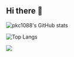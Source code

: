 ## Hi there 👋


![pkc1088's GitHub stats](https://github-readme-stats.vercel.app/api?username=pkc1088&show_icons=github&theme=radical)

![Top Langs](https://github-readme-stats.vercel.app/api/top-langs/?username=pkc1088&layout=compact&theme=radical)

<a href="https://hits.seeyoufarm.com"><img src="https://hits.seeyoufarm.com/api/count/incr/badge.svg?url=https%3A%2F%2Fgithub.com%2Fpkc1088&count_bg=%2379C83D&title_bg=%234779B2&theme=radical&icon=&icon_color=%23E7E7E7&title=hits&edge_flat=false"/></a>
